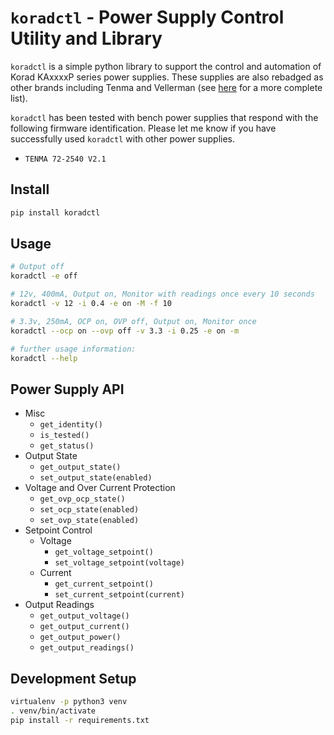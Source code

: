 # `koradctl` - Power Supply Control Utility and Library

`koradctl` is a simple python library to support the control and automation of Korad KAxxxxP series power supplies.
These supplies are also rebadged as other brands including Tenma and Vellerman (see [here](https://sigrok.org/wiki/Korad_KAxxxxP_series) for a more complete list).

`koradctl` has been tested with bench power supplies that respond with the following firmware identification.
Please let me know if you have successfully used `koradctl` with other power supplies.

- `TENMA 72-2540 V2.1`

## Install

```bash
pip install koradctl
```

## Usage

```bash
# Output off
koradctl -e off

# 12v, 400mA, Output on, Monitor with readings once every 10 seconds
koradctl -v 12 -i 0.4 -e on -M -f 10

# 3.3v, 250mA, OCP on, OVP off, Output on, Monitor once
koradctl --ocp on --ovp off -v 3.3 -i 0.25 -e on -m

# further usage information:
koradctl --help
```

## Power Supply API

- Misc
    - `get_identity()`
    - `is_tested()`
    - `get_status()`
- Output State
    - `get_output_state()`
    - `set_output_state(enabled)`
- Voltage and Over Current Protection
    - `get_ovp_ocp_state()`
    - `set_ocp_state(enabled)`
    - `set_ovp_state(enabled)`
- Setpoint Control
    - Voltage
        - `get_voltage_setpoint()`
        - `set_voltage_setpoint(voltage)`
    - Current
        - `get_current_setpoint()`
        - `set_current_setpoint(current)`
- Output Readings
    - `get_output_voltage()`
    - `get_output_current()`
    - `get_output_power()`
    - `get_output_readings()`

## Development Setup

```bash
virtualenv -p python3 venv
. venv/bin/activate
pip install -r requirements.txt
```
